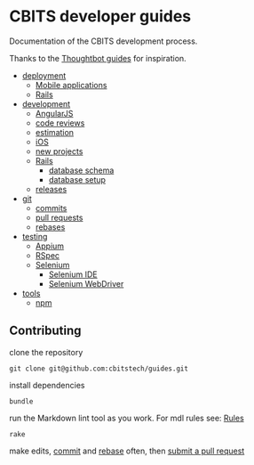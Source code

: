 # CBITS developer guides

Documentation of the CBITS development process.

Thanks to the [Thoughtbot guides](https://github.com/thoughtbot/guides) for
inspiration.

* [deployment](/deployment)
  * [Mobile applications](/deployment/mobile_apps)
  * [Rails](/deployment/rails)
* [development](/development)
  * [AngularJS](/development/angular)
  * [code reviews](/development/code_reviews)
  * [estimation](/development/estimation)
  * [iOS](/development/ios)
  * [new projects](/development/new_projects)
  * [Rails](/development/rails)
    * [database schema](/development/rails/database_schema)
    * [database setup](/development/rails/database_setup)
  * [releases](/development/releases)
* [git](/git)
  * [commits](/git/commits)
  * [pull requests](/git/pull_requests)
  * [rebases](/git/rebases)
* [testing](/testing)
  * [Appium](/testing/appium)
  * [RSpec](/testing/rspec)
  * [Selenium](/testing/selenium)
    * [Selenium IDE](/testing/selenium/selenium_ide)
    * [Selenium WebDriver](/testing/selenium/selenium_webdriver)
* [tools](/tools)
  * [npm](/tools/npm)

## Contributing

clone the repository

```
git clone git@github.com:cbitstech/guides.git
```

install dependencies

```
bundle
```

run the Markdown lint tool as you work. For mdl rules see:
[Rules](https://github.com/mivok/markdownlint/blob/master/docs/RULES.md)

```
rake
```

make edits, [commit](/git/commits) and [rebase](/git/rebases) often, then
[submit a pull request](/git/pull_requests)
